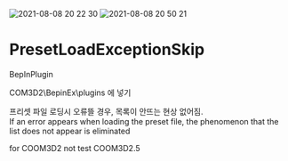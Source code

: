 ﻿

![2021-08-08 20 22 30](https://user-images.githubusercontent.com/20321215/128630606-c75086ee-e165-4443-b27a-40348473df51.png)
![2021-08-08 20 50 21](https://user-images.githubusercontent.com/20321215/128631114-b77c1039-9e0b-4ace-b1e7-63a09b2b05c9.png)


# PresetLoadExceptionSkip  
BepInPlugin  

COM3D2\BepinEx\plugins 에 넣기
  
프리셋 파일 로딩시 오류뜰 경우, 목록이 안뜨는 현상 없어짐.  
If an error appears when loading the preset file, the phenomenon that the list does not appear is eliminated  

for COOM3D2
not test COOM3D2.5
